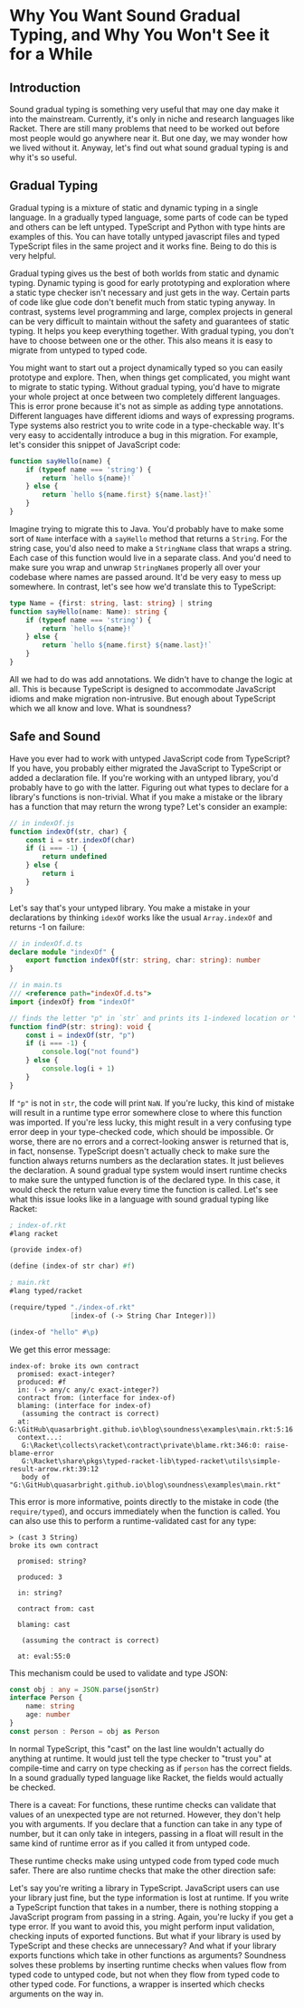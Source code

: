 # Why You Want Sound Gradual Typing, and Why You Won't See it for a While

## Introduction

Sound gradual typing is something very useful that may one day make it into the mainstream. Currently, it's only in niche and research languages like Racket. There are still many problems that need to be worked out before most people would go anywhere near it. But one day, we may wonder how we lived without it. Anyway, let's find out what sound gradual typing is and why it's so useful.

## Gradual Typing

Gradual typing is a mixture of static and dynamic typing in a single language. In a gradually typed language, some parts of code can be typed and others can be left untyped. TypeScript and Python with type hints are examples of this. You can have totally untyped javascript files and typed TypeScript files in the same project and it works fine. Being to do this is very helpful.

Gradual typing gives us the best of both worlds from static and dynamic typing. Dynamic typing is good for early prototyping and exploration where a static type checker isn't necessary and just gets in the way. Certain parts of code like glue code don't benefit much from static typing anyway. In contrast, systems level programming and large, complex projects in general can be very difficult to maintain without the safety and guarantees of static typing. It helps you keep everything together. With gradual typing, you don't have to choose between one or the other. This also means it is easy to migrate from untyped to typed code.

You might want to start out a project dynamically typed so you can easily prototype and explore. Then, when things get complicated, you might want to migrate to static typing. Without gradual typing, you'd have to migrate your whole project at once between two completely different languages. This is error prone because it's not as simple as adding type annotations. Different languages have different idioms and ways of expressing programs. Type systems also restrict you to write code in a type-checkable way. It's very easy to accidentally introduce a bug in this migration. For example, let's consider this snippet of JavaScript code:

```js
function sayHello(name) {
    if (typeof name === 'string') {
        return `hello ${name}!`
    } else {
        return `hello ${name.first} ${name.last}!`
    }
}
```

Imagine trying to migrate this to Java. You'd probably have to make some sort of `Name` interface with a `sayHello` method that returns a `String`. For the string case, you'd also need to make a `StringName` class that wraps a string. Each case of this function would live in a separate class. And you'd need to make sure you wrap and unwrap `StringName`s properly all over your codebase where names are passed around. It'd be very easy to mess up somewhere. In contrast, let's see how we'd translate this to TypeScript:

```ts
type Name = {first: string, last: string} | string
function sayHello(name: Name): string {
    if (typeof name === 'string') {
        return `hello ${name}!`
    } else {
        return `hello ${name.first} ${name.last}!`
    }
}
```

All we had to do was add annotations. We didn't have to change the logic at all. This is because TypeScript is designed to accommodate JavaScript idioms and make migration non-intrusive. But enough about TypeScript which we all know and love. What is soundness?

## Safe and Sound

Have you ever had to work with untyped JavaScript code from TypeScript? If you have, you probably either migrated the JavaScript to TypeScript or added a declaration file. If you're working with an untyped library, you'd probably have to go with the latter. Figuring out what types to declare for a library's functions is non-trivial. What if you make a mistake or the library has a function that may return the wrong type? Let's consider an example:

```js
// in indexOf.js
function indexOf(str, char) {
    const i = str.indexOf(char)
    if (i === -1) {
        return undefined
    } else {
        return i
    }
}
```

Let's say that's your untyped library. You make a mistake in your declarations by thinking `idexOf` works like the usual `Array.indexOf` and returns -1 on failure:

```ts
// in indexOf.d.ts
declare module "indexOf" {
    export function indexOf(str: string, char: string): number
}
```

```ts
// in main.ts
/// <reference path="indexOf.d.ts">
import {indexOf} from "indexOf"

// finds the letter "p" in `str` and prints its 1-indexed location or "not found"
function findP(str: string): void {
    const i = indexOf(str, "p")
    if (i === -1) {
        console.log("not found")
    } else {
        console.log(i + 1)
    }
}
```

If `"p"` is not in `str`, the code will print `NaN`. If you're lucky, this kind of mistake will result in a runtime type error somewhere close to where this function was imported. If you're less lucky, this might result in a very confusing type error deep in your type-checked code, which should be impossible. Or worse, there are no errors and a correct-looking answer is returned that is, in fact, nonsense. TypeScript doesn't actually check to make sure the function always returns numbers as the declaration states. It just believes the declaration. A sound gradual type system would insert runtime checks to make sure the untyped function is of the declared type. In this case, it would check the return value every time the function is called. Let's see what this issue looks like in a language with sound gradual typing like Racket:

```scheme
; index-of.rkt
#lang racket

(provide index-of)

(define (index-of str char) #f)
```

```scheme
; main.rkt
#lang typed/racket

(require/typed "./index-of.rkt"
               [index-of (-> String Char Integer)])

(index-of "hello" #\p)

```

We get this error message:
```
index-of: broke its own contract
  promised: exact-integer?
  produced: #f
  in: (-> any/c any/c exact-integer?)    
  contract from: (interface for index-of)
  blaming: (interface for index-of)      
   (assuming the contract is correct)
  at: G:\GitHub\quasarbright.github.io\blog\soundness\examples\main.rkt:5:16
  context...:
   G:\Racket\collects\racket\contract\private\blame.rkt:346:0: raise-blame-error
   G:\Racket\share\pkgs\typed-racket-lib\typed-racket\utils\simple-result-arrow.rkt:39:12
   body of "G:\GitHub\quasarbright.github.io\blog\soundness\examples\main.rkt"
```
This error is more informative, points directly to the mistake in code (the `require/typed`), and occurs immediately when the function is called. You can also use this to perform a runtime-validated cast for any type:

```
> (cast 3 String)
broke its own contract

  promised: string?

  produced: 3

  in: string?

  contract from: cast

  blaming: cast

   (assuming the contract is correct)

  at: eval:55:0
```

This mechanism could be used to validate and type JSON:

```ts
const obj : any = JSON.parse(jsonStr)
interface Person {
    name: string
    age: number
}
const person : Person = obj as Person
```

In normal TypeScript, this "cast" on the last line wouldn't actually do anything at runtime. It would just tell the type checker to "trust you" at compile-time and carry on type checking as if `person` has the correct fields. In a sound gradually typed language like Racket, the fields would actually be checked.

There is a caveat: For functions, these runtime checks can validate that values of an unexpected type are not returned. However, they don't help you with arguments. If you declare that a function can take in any type of number, but it can only take in integers, passing in a float will result in the same kind of runtime error as if you called it from untyped code.

These runtime checks make using untyped code from typed code much safer. There are also runtime checks that make the other direction safe:

Let's say you're writing a library in TypeScript. JavaScript users can use your library just fine, but the type information is lost at runtime. If you write a TypeScript function that takes in a number, there is nothing stopping a JavaScript program from passing in a string. Again, you're lucky if you get a type error. If you want to avoid this, you might perform input validation, checking inputs of exported functions. But what if your library is used by TypeScript and these checks are unnecessary? And what if your library exports functions which take in other functions as arguments? Soundness solves these problems by inserting runtime checks when values flow from typed code to untyped code, but not when they flow from typed code to other typed code. For functions, a wrapper is inserted which checks arguments on the way in.

